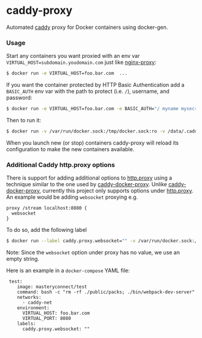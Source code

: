# caddy-proxy
Automated [caddy](https://github.com/mholt/caddy) proxy for Docker containers using docker-gen.

### Usage

Start any containers you want proxied with an env var `VIRTUAL_HOST=subdomain.youdomain.com` just like [nginx-proxy](https://github.com/jwilder/nginx-proxy):
```sh
$ docker run -e VIRTUAL_HOST=foo.bar.com  ...
```

If you want the container protected by HTTP Basic Authentication add a `BASIC_AUTH` env var with the path to protect (i.e. `/`), username, and password:
```sh
$ docker run -e VIRTUAL_HOST=foo.bar.com -e BASIC_AUTH="/ myname mysecrect" ...
```

Then to run it:
```sh
$ docker run -v /var/run/docker.sock:/tmp/docker.sock:ro -v /data/.caddy:/root/.caddy --name caddy-proxy -p 80:80 -p 443:443 -e CADDY_OPTIONS="--email youremail@example.com" -d masteryconnect/caddy-proxy:latest
```

When you launch new (or stop) containers caddy-proxy will reload its configuration to make the new containers available.

### Additional Caddy http.proxy options

There is support for adding additional options to [http.proxy](https://caddyserver.com/docs/proxy) using a technique similar to the one used by [caddy-docker-proxy](https://github.com/lucaslorentz/caddy-docker-proxy). Unlike [caddy-docker-proxy](https://github.com/lucaslorentz/caddy-docker-proxy), currently this project only supports options under [http.proxy](https://caddyserver.com/docs/proxy). An example would be adding `websocket` proxying e.g.
```
proxy /stream localhost:8080 {
  websocket
}
```
To do so, add the following label
```sh
$ docker run --label caddy.proxy.websocket="" -v /var/run/docker.sock:/tmp/docker.sock:ro -v /data/.caddy:/root/.caddy --name caddy-proxy -p 80:80 -p 443:443 -e CADDY_OPTIONS="--email youremail@example.com" -d masteryconnect/caddy-proxy:latest
```
Note: Since the `websocket` option under proxy has no value, we use an empty string.

Here is an example in a `docker-compose` YAML file:
```
 test:
    image: masteryconnect/test
    command: bash -c "rm -rf ./public/packs; ./bin/webpack-dev-server"
    networks:
      - caddy-net
    environment:
      VIRTUAL_HOST: foo.bar.com
      VIRTUAL_PORT: 8080
    labels:
      caddy.proxy.websocket: ""
```
